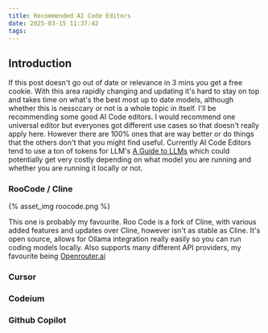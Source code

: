 ```yaml
---
title: Recommended AI Code Editors
date: 2025-03-15 11:37:42
tags:
---
```

## Introduction

If this post doesn't go out of date or relevance in 3 mins you get a free cookie. With this area rapidly changing and updating it's hard to stay on top and takes time on what's the best most up to date models, although whether this is nessccary or not is a whole topic in itself. I'll be recommending some good AI Code editors. I would recommend one universal editor but everyones got different use cases so that doesn't really apply here. However there are 100% ones that are way better or do things that the others don't that you might find useful. Currently AI Code Editors tend to use a ton of tokens for LLM's [A Guide to LLMs](/2025/02/11/a-guide-to-llms/) which could potentially get very costly depending on what model you are running and whether you are running it locally or not.

### RooCode / Cline

{% asset_img roocode.png %}

This one is probably my favourite. Roo Code is a fork of Cline, with various added features and updates over Cline, however isn't as stable as Cline. It's open source, allows for Ollama integration really easily so you can run coding models locally. Also supports many different API providers, my favourite being [Openrouter.ai](https://openrouter.ai/)

### Cursor

### Codeium

### Github Copilot